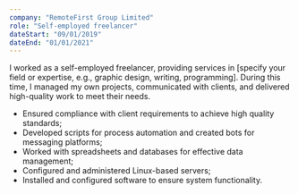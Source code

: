 ```yaml
---
company: "RemoteFirst Group Limited"
role: "Self-employed freelancer"
dateStart: "09/01/2019"
dateEnd: "01/01/2021"
---
```


I worked as a self-employed freelancer, providing services in [specify your field or expertise, e.g., graphic design, writing, programming]. During this time, I managed my own projects, communicated with clients, and delivered high-quality work to meet their needs.

- Ensured compliance with client requirements to achieve high quality standards;
- Developed scripts for process automation and created bots for messaging platforms;
- Worked with spreadsheets and databases for effective data management;
- Configured and administered Linux-based servers;
- Installed and configured software to ensure system functionality.
